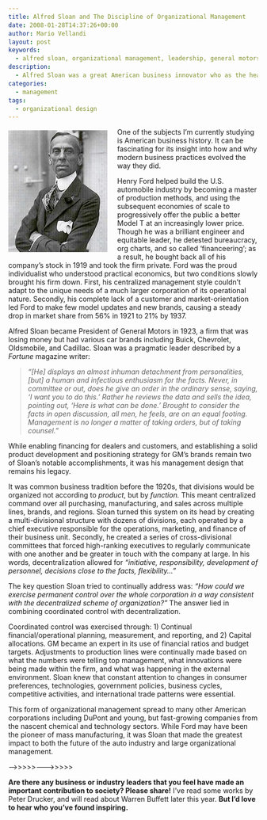 ```yaml
---
title: Alfred Sloan and The Discipline of Organizational Management
date: 2008-01-28T14:37:26+00:00
author: Mario Vellandi
layout: post
keywords:
  - alfred sloan, organizational management, leadership, general motors, business history, branding, portfolio management
description:
  - Alfred Sloan was a great American business innovator who as the head of General Motors, pioneered the concept of business units and brand portfolios.
categories:
  - management
tags:
  - organizational design
---
```

<img class="alignleft" style="margin: 5px 20px 10px 0pt; float: left;" alt="alfred sloan portrait photo" src="../wp-content/uploads/2008/03/portrait-alfredsloan.jpg" />One of the subjects I&#8217;m currently studying is American business history. It can be fascinating for its insight into how and why modern business practices evolved the way they did.

Henry Ford helped build the U.S. automobile industry by becoming a master of production methods, and using the subsequent economies of scale to progressively offer the public a better Model T at an increasingly lower price. Though he was a brilliant engineer and equitable leader, he detested bureaucracy, org charts, and so called &#8216;financeering&#8217;; as a result, he bought back all of his company&#8217;s stock in 1919 and took the firm private. Ford was the proud individualist who understood practical economics, but two conditions slowly brought his firm down. First, his centralized management style couldn&#8217;t adapt to the unique needs of a much larger corporation of its operational nature. Secondly, his complete lack of a customer and market-orientation led Ford to make few model updates and new brands, causing a steady drop in market share from 56% in 1921 to 21% by 1937.

Alfred Sloan became President of General Motors in 1923, a firm that was losing money but had various car brands including Buick, Chevrolet, Oldsmobile, and Cadillac. Sloan was a pragmatic leader described by a _Fortune_ magazine writer:

> _&#8220;[He] displays an almost inhuman detachment from personalities, [but] a human and infectious enthusiasm for the facts. Never, in committee or out, does he give an order in the ordinary sense, saying, &#8216;I want you to do this.&#8217; Rather he reviews the data and sells the idea, pointing out, &#8216;Here is what can be done.&#8217; Brought to consider the facts in open discussion, all men, he feels, are on an equal footing. Management is no longer a matter of taking orders, but of taking counsel.&#8221;_

While enabling financing for dealers and customers, and establishing a solid product development and positioning strategy for GM&#8217;s brands remain two of Sloan&#8217;s notable accomplishments, it was his management design that remains his legacy.

It was common business tradition before the 1920s, that divisions would be organized not according to _product_, but by _function._ This meant centralized command over all purchasing, manufacturing, and sales across multiple lines, brands, and regions. Sloan turned this system on its head by creating a multi-divisional structure with dozens of divisions, each operated by a chief executive responsible for the operations, marketing, and finance of their business unit. Secondly, he created a series of cross-divisional committees that forced high-ranking executives to regularly communicate with one another and be greater in touch with the company at large. In his words, decentralization allowed for _&#8220;initiative, responsibility, development of personnel, decisions close to the facts, flexibility&#8230;&#8221;_

The key question Sloan tried to continually address was: _&#8220;How could we exercise permanent control over the whole corporation in a way consistent with the decentralized scheme of organization?&#8221;_ The answer lied in combining coordinated control with decentralization.

Coordinated control was exercised through: 1) Continual financial/operational planning, measurement, and reporting, and 2) Capital allocations. GM became an expert in its use of financial ratios and budget targets. Adjustments to production lines were continually made based on what the numbers were telling top management, what innovations were being made within the firm, and what was happening in the external environment. Sloan knew that constant attention to changes in consumer preferences, technologies, government policies, business cycles, competitive activities, and international trade patterns were essential.

This form of organizational management spread to many other American corporations including DuPont and young, but fast-growing companies from the nascent chemical and technology sectors. While Ford may have been the pioneer of mass manufacturing, it was Sloan that made the greatest impact to both the future of the auto industry and large organizational management.

&#8212;&#8212;>>>>>&#8212;&#8212;->>>>>

**Are there any business or industry leaders that you feel have made an important contribution to society? Please share!** I&#8217;ve read some works by Peter Drucker, and will read about Warren Buffett later this year. **But I&#8217;d love to hear who you&#8217;ve found inspiring.**

